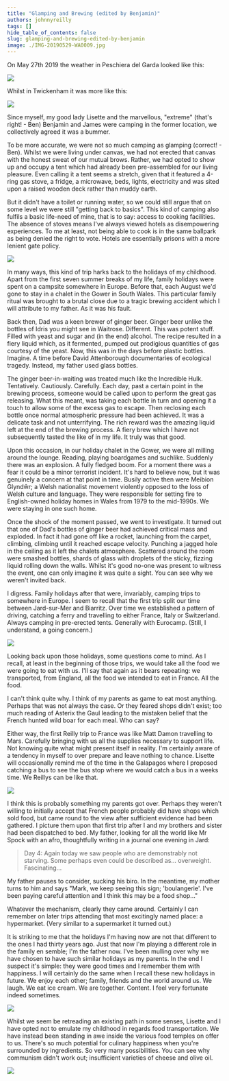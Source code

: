 ```yaml
---
title: "Glamping and Brewing (edited by Benjamin)"
authors: johnnyreilly
tags: []
hide_table_of_contents: false
slug: glamping-and-brewing-edited-by-benjamin
image: ./IMG-20190529-WA0009.jpg
---
```

On May 27th 2019 the weather in Peschiera del Garda looked like this:

![](weather-forecast.png)

Whilst in Twickenham it was more like this:

![](weather-forecast-twickenham.png)

Since myself, my good lady Lisette and the marvellous, "extreme" (that's right! - Ben) Benjamin and James were camping in the former location, we collectively agreed it was a bummer.

To be more accurate, we were not so much camping as glamping (correct! - Ben). Whilst we were living under canvas, we had not erected that canvas with the honest sweat of our mutual brows. Rather, we had opted to show up and occupy a tent which had already been pre-assembled for our living pleasure. Even calling it a tent seems a stretch, given that it featured a 4-ring gas stove, a fridge, a microwave, beds, lights, electricity and was sited upon a raised wooden deck rather than muddy earth.

But it didn't have a toilet or running water, so we could still argue that on some level we were still "getting back to basics". This kind of camping also fulfils a basic life-need of mine, that is to say: access to cooking facilities. The absence of stoves means I've always viewed hotels as disempowering experiences. To me at least, not being able to cook is in the same ballpark as being denied the right to vote. Hotels are essentially prisons with a more lenient gate policy.

![](IMG_20190526_195626.jpg)

In many ways, this kind of trip harks back to the holidays of my childhood. Apart from the first seven summer breaks of my life, family holidays were spent on a campsite somewhere in Europe. Before that, each August we'd gone to stay in a chalet in the Gower in South Wales. This particular family ritual was brought to a brutal close due to a tragic brewing accident which I will attribute to my father. As it was his fault.

Back then, Dad was a keen brewer of ginger beer. Ginger beer unlike the bottles of Idris you might see in Waitrose. Different. This was potent stuff. Filled with yeast and sugar and (in the end) alcohol. The recipe resulted in a fiery liquid which, as it fermented, pumped out prodigious quantities of gas courtesy of the yeast. Now, this was in the days before plastic bottles. Imagine. A time before David Attenborough documentaries of ecological tragedy. Instead, my father used glass bottles.

The ginger beer-in-waiting was treated much like the Incredible Hulk. Tentatively. Cautiously. Carefully. Each day, past a certain point in the brewing process, someone would be called upon to perform the great gas releasing. What this meant, was taking each bottle in turn and opening it a touch to allow some of the excess gas to escape. Then reclosing each bottle once normal atmospheric pressure had been achieved. It was a delicate task and not unterrifying. The rich reward was the amazing liquid left at the end of the brewing process. A fiery brew which I have not subsequently tasted the like of in my life. It truly was that good.

Upon this occasion, in our holiday chalet in the Gower, we were all milling around the lounge. Reading, playing boardgames and suchlike. Suddenly there was an explosion. A fully fledged boom. For a moment there was a fear it could be a minor terrorist incident. It's hard to believe now, but it was genuinely a concern at that point in time. Busily active then were Meibion Glyndŵr; a Welsh nationalist movement violently opposed to the loss of Welsh culture and language. They were responsible for setting fire to English-owned holiday homes in Wales from 1979 to the mid-1990s. We were staying in one such home.

Once the shock of the moment passed, we went to investigate. It turned out that one of Dad's bottles of ginger beer had achieved critical mass and exploded. In fact it had gone off like a rocket, launching from the carpet, climbing, climbing until it reached escape velocity. Punching a jagged hole in the ceiling as it left the chalets atmosphere. Scattered around the room were smashed bottles, shards of glass with droplets of the sticky, fizzing liquid rolling down the walls. Whilst it's good no-one was present to witness the event, one can only imagine it was quite a sight. You can see why we weren't invited back.

I digress. Family holidays after that were, invariably, camping trips to somewhere in Europe. I seem to recall that the first trip split our time between Jard-sur-Mer and Biarritz. Over time we established a pattern of driving, catching a ferry and travelling to either France, Italy or Switzerland. Always camping in pre-erected tents. Generally with Eurocamp. (Still, I understand, a going concern.)

![](IMG-20190529-WA0007.jpg)

Looking back upon those holidays, some questions come to mind. As I recall, at least in the beginning of those trips, we would take all the food we were going to eat with us. I'll say that again as it bears repeating: we transported, from England, all the food we intended to eat in France. All the food.

I can't think quite why. I think of my parents as game to eat most anything. Perhaps that was not always the case. Or they feared shops didn't exist; too much reading of Asterix the Gaul leading to the mistaken belief that the French hunted wild boar for each meal. Who can say?

Either way, the first Reilly trip to France was like Matt Damon travelling to Mars. Carefully bringing with us all the supplies necessary to support life. Not knowing quite what might present itself in reality. I'm certainly aware of a tendency in myself to over prepare and leave nothing to chance. Lisette will occasionally remind me of the time in the Galapagos where I proposed catching a bus to see the bus stop where we would catch a bus in a weeks time. We Reillys can be like that.

![](IMG-20190529-WA0009.jpg)

I think this is probably something my parents got over. Perhaps they weren't willing to initially accept that French people probably did have shops which sold food, but came round to the view after sufficient evidence had been gathered. I picture them upon that first trip after I and my brothers and sister had been dispatched to bed. My father, looking for all the world like Mr Spock with an afro, thoughtfully writing in a journal one evening in Jard:

> Day 4: Again today we saw people who are demonstrably not starving. Some perhaps even could be described as... overweight. Fascinating...

My father pauses to consider, sucking his biro. In the meantime, my mother turns to him and says "Mark, we keep seeing this sign; 'boulangerie'. I've been paying careful attention and I think this may be a food shop..."

Whatever the mechanism, clearly they came around. Certainly I can remember on later trips attending that most excitingly named place: a hypermarket. (Very similar to a supermarket it turned out.)

It is striking to me that the holidays I'm having now are not that different to the ones I had thirty years ago. Just that now I'm playing a different role in the family en semble; I'm the father now. I've been mulling over why we have chosen to have such similar holidays as my parents. In the end I suspect it's simple: they were good times and I remember them with happiness. I will certainly do the same when I recall these new holidays in future. We enjoy each other; family, friends and the world around us. We laugh. We eat ice cream. We are together. Content. I feel very fortunate indeed sometimes.

![](IMG_20190530_140808_1.jpg)

Whilst we seem be retreading an existing path in some senses, Lisette and I have opted not to emulate my childhood in regards food transportation. We have instead been standing in awe inside the various food temples on offer to us. There's so much potential for culinary happiness when you're surrounded by ingredients. So very many possibilities. You can see why communism didn't work out; insufficient varieties of cheese and olive oil.

![](IMG-20190529-WA0002.jpg)


